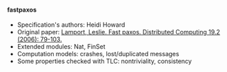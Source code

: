 #### fastpaxos
- Specification's authors: Heidi Howard
- Original paper: <a href=https://www.microsoft.com/en-us/research/publication/fast-paxos/>Lamport, Leslie. Fast paxos. Distributed Computing 19.2 (2006): 79-103.</a>
- Extended modules: Nat, FinSet
- Computation models: crashes, lost/duplicated messages
- Some properties checked with TLC: nontriviality, consistency


